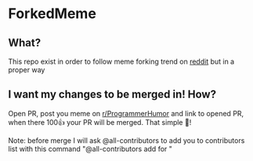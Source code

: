 # ForkedMeme
## What?
This repo exist in order to follow meme forking trend on [reddit](https://www.reddit.com/r/ProgrammerHumor) but in a proper way

## I want my changes to be merged in! How?
Open PR, post you meme on [r/ProgrammerHumor](https://www.reddit.com/r/ProgrammerHumor) and link to opened PR, when there 100👍 your PR will be merged. That simple 💫!

Note: before merge I will ask @all-contributors to add you to contributors list with this command "@all-contributors add <username> for <contributions>"
